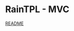 # RainTPL - MVC
[README](https://github.com/josephpaul0487/RainTpl-MVC/blob/master/console/README.md)